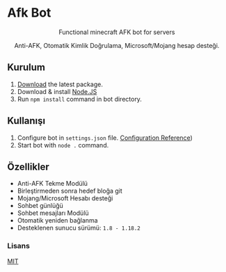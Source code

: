 # Afk Bot
<p align="center">
    Functional minecraft AFK bot for servers
</p>

<p align="center">
    Anti-AFK, Otomatik Kimlik Doğrulama, Microsoft/Mojang hesap desteği.
</p>

## Kurulum

 1. [Download](https://github.com/UlanGTv2/MinecraftTurkBOT#features) the latest package.
 2. Download & install [Node.JS](https://nodejs.org/en/download/)
 3. Run `npm install` command in bot directory.
 
 ## Kullanışı
 
 1. Configure bot in `settings.json` file. [Configuration Reference](https://github.com/UlanGTv2/MinecraftTurkBOT/wiki))
 2. Start bot with `node .` command.

## Özellikler

 - Anti-AFK Tekme Modülü
 - Birleştirmeden sonra hedef bloğa git
 - Mojang/Microsoft Hesabı desteği
 - Sohbet günlüğü
 - Sohbet mesajları Modülü
 - Otomatik yeniden bağlanma
 - Desteklenen sunucu sürümü: `1.8 - 1.18.2`
 
 ### Lisans
 [MIT](https://github.com/UlanGTv2/MinecraftTurkBOT/blob/main/LICENSE)

